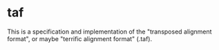 # taf
This is a specification and implementation of the "transposed alignment format", or maybe "terrific alignment format" (.taf).
